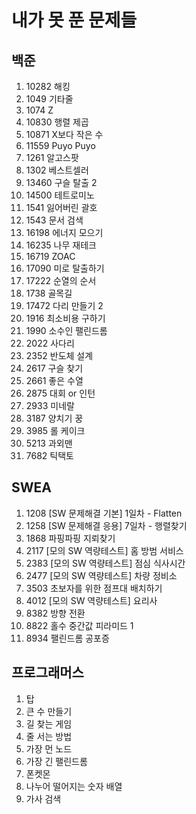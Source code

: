 # 내가 못 푼 문제들

## 백준
1. 10282 해킹
2. 1049 기타줄
3. 1074 Z
4. 10830 행렬 제곱
5. 10871 X보다 작은 수
6. 11559 Puyo Puyo
7. 1261 알고스팟
8. 1302 베스트셀러
9. 13460 구슬 탈출 2
10. 14500 테트로미노
11. 1541 잃어버린 괄호
12. 1543 문서 검색
13. 16198 에너지 모으기
14. 16235 나무 재테크
15. 16719 ZOAC
16. 17090 미로 탈출하기
17. 17222 순열의 순서
18. 1738 골목길
19. 17472 다리 만들기 2
20. 1916 최소비용 구하기
21. 1990 소수인 팰린드롬
22. 2022 사다리
23. 2352 반도체 설계
24. 2617 구슬 찾기
25. 2661 좋은 수열
26. 2875 대회 or 인턴
27. 2933 미네랄
28. 3187 양치기 꿍
29. 3985 롤 케이크
30. 5213 과외맨
31. 7682 틱택토

## SWEA
1. 1208 [SW 문제해결 기본] 1일차 - Flatten
2. 1258 [SW 문제해결 응용] 7일차 - 행렬찾기
3. 1868 파핑파핑 지뢰찾기
4. 2117 [모의 SW 역량테스트] 홈 방범 서비스
5. 2383 [모의 SW 역량테스트] 점심 식사시간
6. 2477 [모의 SW 역량테스트] 차량 정비소
7. 3503 초보자를 위한 점프대 배치하기
8. 4012 [모의 SW 역량테스트] 요리사
9. 8382 방향 전환
10. 8822 홀수 중간값 피라미드 1
11. 8934 팰린드롬 공포증

## 프로그래머스
1. 탑
2. 큰 수 만들기
3. 길 찾는 게임
4. 줄 서는 방법
5. 가장 먼 노드
6. 가장 긴 팰린드롬
7. 폰켓몬
8. 나누어 떨어지는 숫자 배열
9. 가사 검색





